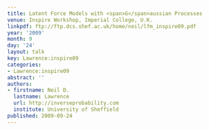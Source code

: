 ```yaml
---
title: Latent Force Models with <span>G</span>aussian Processes
venue: Inspire Workshop, Imperial College, U.K.
linkpdf: ftp://ftp.dcs.shef.ac.uk/home/neil/lfm_inspire09.pdf
year: '2009'
month: 9
day: '24'
layout: talk
key: Lawrence:inspire09
categories:
- Lawrence:inspire09
abstract: ''
authors:
- firstname: Neil D.
  lastname: Lawrence
  url: http://inverseprobability.com
  institute: University of Sheffield
published: 2009-09-24
---
```

